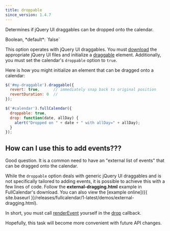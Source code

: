 ```yaml
---
title: droppable
since_version: 1.4.7
---
```


Determines if jQuery UI draggables can be dropped onto the calendar.

<div class='spec' markdown='1'>
Boolean, *default*: `false`
</div>

This option operates with jQuery UI draggables. You must [download](http://jqueryui.com/download) the appropriate jQuery UI files and initialize a [draggable](http://jqueryui.com/demos/draggable/) element. Additionally, you must set the calendar's `droppable` option to `true`.

Here is how you might initialize an element that can be dragged onto a calendar:

```js
$('#my-draggable').draggable({
  revert: true,      // immediately snap back to original position
  revertDuration: 0  //
});

$('#calendar').fullCalendar({
  droppable: true,
  drop: function(date, allDay) {
    alert("Dropped on " + date + " with allDay=" + allDay);
  }
});
```

## How can I use this to add events???

Good question. It is a common need to have an "external list of events" that can be dragged onto the calendar.

While the `droppable` option deals with generic jQuery UI draggables and is not specifically tailored to adding events, it is possible to achieve this with a few lines of code. Follow the **external-dragging.html** example in FullCalendar's download. You can also view the [example online]({{ site.baseurl }}/releases/fullcalendar/1-latest/demos/external-dragging.html).

In short, you must call [renderEvent](renderEvent) yourself in the [drop](drop) callback.

<div class='version-info' markdown='1'>
Hopefully, this task will become more convenient with future API changes.
</div>
